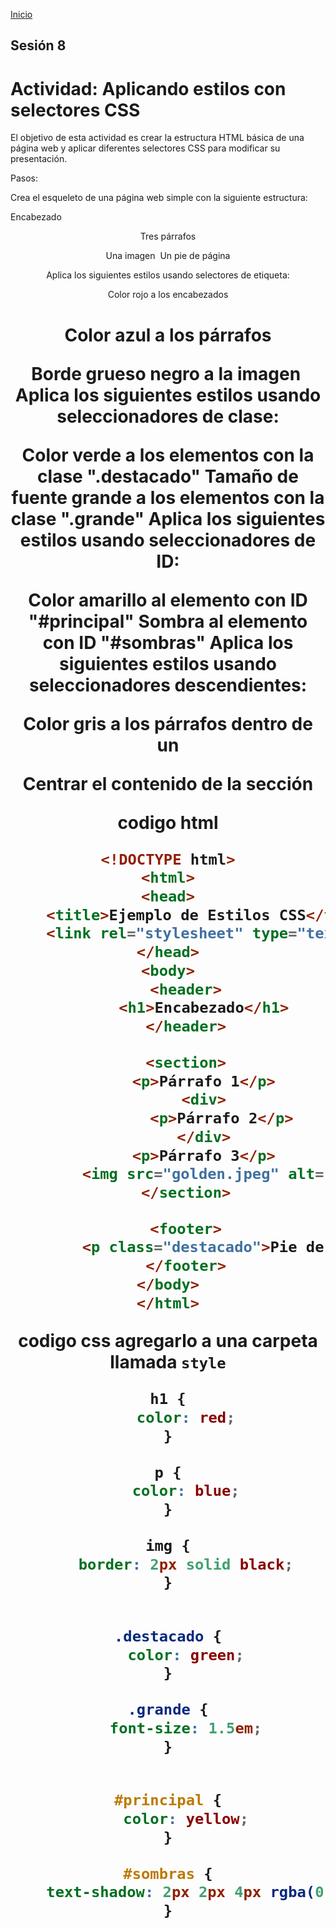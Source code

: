 <!-- No borrar o modificar -->
[Inicio](./index.md)

## Sesión 8 


<!-- Su documentación aquí -->

# Actividad: Aplicando estilos con selectores CSS
El objetivo de esta actividad es crear la estructura HTML básica de una página web y aplicar diferentes selectores CSS para modificar su presentación.

Pasos:

Crea el esqueleto de una página web simple con la siguiente estructura:

Encabezado <header>
Tres párrafos <p>
Una imagen <img>
Un pie de página <footer>
Aplica los siguientes estilos usando selectores de etiqueta:

Color rojo a los encabezados <h1>
Color azul a los párrafos <p>
Borde grueso negro a la imagen <img>
Aplica los siguientes estilos usando seleccionadores de clase:

Color verde a los elementos con la clase ".destacado"
Tamaño de fuente grande a los elementos con la clase ".grande"
Aplica los siguientes estilos usando seleccionadores de ID:

Color amarillo al elemento con ID "#principal"
Sombra al elemento con ID "#sombras"
Aplica los siguientes estilos usando seleccionadores descendientes:

Color gris a los párrafos dentro de un <div>
Centrar el contenido de la sección <section>


**codigo html**
```html
<!DOCTYPE html>
<html>
<head>
    <title>Ejemplo de Estilos CSS</title>
    <link rel="stylesheet" type="text/css" href="style.css">
</head>
<body>
    <header>
        <h1>Encabezado</h1>
    </header>

    <section>
        <p>Párrafo 1</p>
        <div>
            <p>Párrafo 2</p>
        </div>
        <p>Párrafo 3</p>
        <img src="golden.jpeg" alt="Golden retriever">
    </section>

    <footer>
        <p class="destacado">Pie de página</p>
    </footer>
</body>
</html>

```
**codigo css**
agregarlo a una carpeta llamada ``style``
```css
h1 {
    color: red;
}

p {
    color: blue;
}

img {
    border: 2px solid black;
}


.destacado {
    color: green;
}

.grande {
    font-size: 1.5em;
}


#principal {
    color: yellow;
}

#sombras {
    text-shadow: 2px 2px 4px rgba(0, 0, 0, 0.5);
}

```



